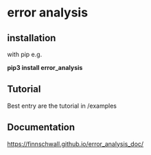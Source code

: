 # error analysis

## installation 
with pip e.g.

**pip3 install error_analysis**

## Tutorial
Best entry are the tutorial in /examples


## Documentation
https://finnschwall.github.io/error_analysis_doc/ 


